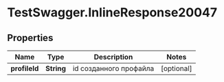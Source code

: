 # TestSwagger.InlineResponse20047

## Properties

Name | Type | Description | Notes
------------ | ------------- | ------------- | -------------
**profileId** | **String** | id созданного профайла | [optional] 


